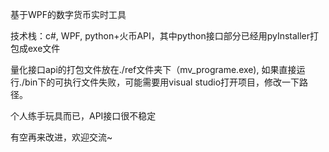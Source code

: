 基于WPF的数字货币实时工具

技术栈：c#, WPF, python+火币API，其中python接口部分已经用pyInstaller打包成exe文件

量化接口api的打包文件放在./ref文件夹下（mv_programe.exe), 如果直接运行./bin下的可执行文件失败，可能需要用visual studio打开项目，修改一下路径。

个人练手玩具而已，API接口很不稳定

有空再来改进，欢迎交流~